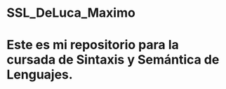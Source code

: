# SSL_DeLuca_Maximo

# Este es mi repositorio para la cursada de Sintaxis y Semántica de Lenguajes.
